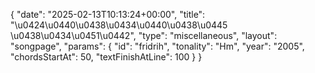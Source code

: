 {
    "date": "2025-02-13T10:13:24+00:00",
    "title": "\u0424\u0440\u0438\u0434\u0440\u0438\u0445 \u0438\u0434\u0451\u0442",
    "type": "miscellaneous",
    "layout": "songpage",
    "params": {
        "id": "fridrih",
        "tonality": "Hm",
        "year": "2005",
        "chordsStartAt": 50,
        "textFinishAtLine": 100
    }
}